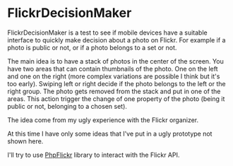 FlickrDecisionMaker
===================

FlickrDecisionMaker is a test to see if mobile devices have a suitable interface to quickly make decision about a photo on Flickr. For example if a photo is public or not, or if a photo belongs to a set or not.

The main idea is to have a stack of photos in the center of the screen. 
You have two areas that can contain thumbnails of the photo. 
One on the left and one on the right (more complex variations are possible I think but it's too early).
Swiping left or right decide if the photo belongs to the left or the right group. The photo gets removed from the stack and put in one of the areas.
This action trigger the change of one property of the photo (being it public or not, belonging to a chosen set).

The idea come from my ugly experience with the Flickr organizer.

At this time I have only some ideas that I've put in a ugly prototype not shown here.

I'll try to use [PhpFlickr](http://code.google.com/p/phpflickr/) library to interact with the Flickr API.

####